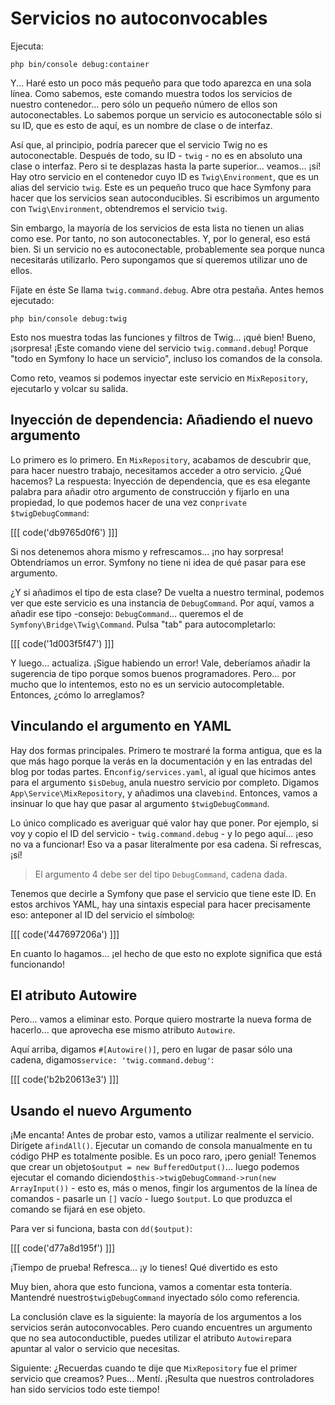 # Servicios no autoconvocables

Ejecuta:

```terminal
php bin/console debug:container
```

Y... Haré esto un poco más pequeño para que todo aparezca en una sola línea. Como sabemos, este comando muestra todos los servicios de nuestro contenedor... pero sólo un pequeño número de ellos son autoconectables. Lo sabemos porque un servicio es autoconectable sólo si su ID, que es esto de aquí, es un nombre de clase o de interfaz.

Así que, al principio, podría parecer que el servicio Twig no es autoconectable. Después de todo, su ID - `twig` - no es en absoluto una clase o interfaz. Pero si te desplazas hasta la parte superior... veamos... ¡sí! Hay otro servicio en el contenedor cuyo ID es `Twig\Environment`, que es un alias del servicio `twig`. Este es un pequeño truco que hace Symfony para hacer que los servicios sean autoconducibles. Si escribimos un argumento con `Twig\Environment`, obtendremos el servicio `twig`.

Sin embargo, la mayoría de los servicios de esta lista no tienen un alias como ese. Por tanto, no son autoconectables. Y, por lo general, eso está bien. Si un servicio no es autoconectable, probablemente sea porque nunca necesitarás utilizarlo. Pero supongamos que sí queremos utilizar uno de ellos.

Fíjate en éste Se llama `twig.command.debug`. Abre otra pestaña. Antes hemos ejecutado:

```terminal
php bin/console debug:twig
```

Esto nos muestra todas las funciones y filtros de Twig... ¡qué bien! Bueno, ¡sorpresa! ¡Este comando viene del servicio `twig.command.debug`! Porque "todo en Symfony lo hace un servicio", incluso los comandos de la consola.

Como reto, veamos si podemos inyectar este servicio en `MixRepository`, ejecutarlo y volcar su salida.

## Inyección de dependencia: Añadiendo el nuevo argumento

Lo primero es lo primero. En `MixRepository`, acabamos de descubrir que, para hacer nuestro trabajo, necesitamos acceder a otro servicio. ¿Qué hacemos? La respuesta: Inyección de dependencia, que es esa elegante palabra para añadir otro argumento de construcción y fijarlo en una propiedad, lo que podemos hacer de una vez con`private $twigDebugCommand`:

[[[ code('db9765d0f6') ]]]

Si nos detenemos ahora mismo y refrescamos... ¡no hay sorpresa! Obtendríamos un error. Symfony no tiene ni idea de qué pasar para ese argumento.

¿Y si añadimos el tipo de esta clase? De vuelta a nuestro terminal, podemos ver que este servicio es una instancia de `DebugCommand`. Por aquí, vamos a añadir ese tipo -consejo: `DebugCommand`... queremos el de `Symfony\Bridge\Twig\Command`. Pulsa "tab" para autocompletarlo:

[[[ code('1d003f5f47') ]]]

Y luego... actualiza. ¡Sigue habiendo un error! Vale, deberíamos añadir la sugerencia de tipo porque somos buenos programadores. Pero... por mucho que lo intentemos, esto no es un servicio autocompletable. Entonces, ¿cómo lo arreglamos?

## Vinculando el argumento en YAML

Hay dos formas principales. Primero te mostraré la forma antigua, que es la que más hago porque la verás en la documentación y en las entradas del blog por todas partes. En`config/services.yaml`, al igual que hicimos antes para el argumento `$isDebug`, anula nuestro servicio por completo. Digamos `App\Service\MixRepository`, y añadimos una clave`bind`. Entonces, vamos a insinuar lo que hay que pasar al argumento `$twigDebugCommand`.

Lo único complicado es averiguar qué valor hay que poner. Por ejemplo, si voy y copio el ID del servicio - `twig.command.debug` - y lo pego aquí... ¡eso no va a funcionar! Eso va a pasar literalmente por esa cadena. Si refrescas, ¡sí!

> El argumento 4 debe ser del tipo `DebugCommand`, cadena dada.

Tenemos que decirle a Symfony que pase el servicio que tiene este ID. En estos archivos YAML, hay una sintaxis especial para hacer precisamente eso: anteponer al ID del servicio el símbolo`@`:

[[[ code('447697206a') ]]]

En cuanto lo hagamos... ¡el hecho de que esto no explote significa que está funcionando!

## El atributo Autowire

Pero... vamos a eliminar esto. Porque quiero mostrarte la nueva forma de hacerlo... que aprovecha ese mismo atributo `Autowire`.

Aquí arriba, digamos `#[Autowire()]`, pero en lugar de pasar sólo una cadena, digamos`service: 'twig.command.debug'`:

[[[ code('b2b20613e3') ]]]

## Usando el nuevo Argumento

¡Me encanta! Antes de probar esto, vamos a utilizar realmente el servicio. Dirígete a`findAll()`. Ejecutar un comando de consola manualmente en tu código PHP es totalmente posible. Es un poco raro, ¡pero genial! Tenemos que crear un objeto`$output = new BufferedOutput()`... luego podemos ejecutar el comando diciendo`$this->twigDebugCommand->run(new ArrayInput())` - esto es, más o menos, fingir los argumentos de la línea de comandos - pasarle un `[]` vacío - luego `$output`. Lo que produzca el comando se fijará en ese objeto.

Para ver si funciona, basta con `dd($output)`:

[[[ code('d77a8d195f') ]]]

¡Tiempo de prueba! Refresca... ¡y lo tienes! Qué divertido es esto

Muy bien, ahora que esto funciona, vamos a comentar esta tontería. Mantendré nuestro`$twigDebugCommand` inyectado sólo como referencia.

La conclusión clave es la siguiente: la mayoría de los argumentos a los servicios serán autoconvocables. Pero cuando encuentres un argumento que no sea autoconductible, puedes utilizar el atributo `Autowire`para apuntar al valor o servicio que necesitas.

Siguiente: ¿Recuerdas cuando te dije que `MixRepository` fue el primer servicio que creamos? Pues... Mentí. ¡Resulta que nuestros controladores han sido servicios todo este tiempo!
